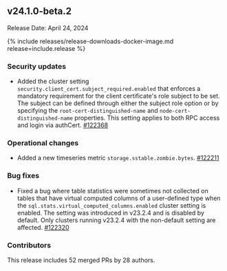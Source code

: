 ## v24.1.0-beta.2

Release Date: April 24, 2024

{% include releases/release-downloads-docker-image.md release=include.release %}

<h3 id="v24-1-0-beta-2-security-updates">Security updates</h3>

- Added the cluster setting `security.client_cert.subject_required.enabled` that enforces a mandatory requirement for the client certificate's role subject to be set. The subject can be defined through either the subject role option or by specifying the `root-cert-distinguished-name` and `node-cert-distinguished-name` properties. This setting applies to both RPC access and login via authCert. [#122368][#122368]

<h3 id="v24-1-0-beta-2-operational-changes">Operational changes</h3>

- Added a new timeseries metric `storage.sstable.zombie.bytes`. [#122211][#122211]

<h3 id="v24-1-0-beta-2-bug-fixes">Bug fixes</h3>

- Fixed a bug where table statistics were sometimes not collected on tables that have virtual computed columns of a user-defined type when the `sql.stats.virtual_computed_columns.enabled` cluster setting is enabled. The setting was introduced in v23.2.4 and is disabled by default. Only clusters running v23.2.4 with the non-default setting are affected. [#122320][#122320]

<div class="release-note-contributors" markdown="1">

<h3 id="v24-1-0-beta-2-contributors">Contributors</h3>

This release includes 52 merged PRs by 28 authors.

</div>

[#122211]: https://github.com/cockroachdb/cockroach/pull/122211
[#122320]: https://github.com/cockroachdb/cockroach/pull/122320
[#122368]: https://github.com/cockroachdb/cockroach/pull/122368
